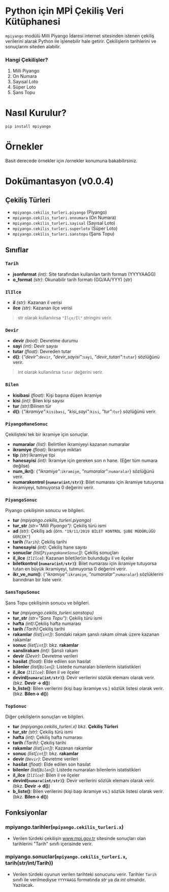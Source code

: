 
# Python için MPİ Çekiliş Veri Kütüphanesi
`mpiyango` modülü Milli Piyango İdaresi internet sitesinden istenen çekiliş verilerini alarak Python ile işlenebilir hale getirir. Çekilişlerin tarihlerini ve sonuçlarını siteden alabilir.

### Hangi Çekilişler?
1. Milli Piyango
2. On Numara
3. Sayısal Loto
4. Süper Loto
5. Şans Topu

# Nasıl Kurulur?
    pip install mpiyango

# Örnekler
Basit derecede örnekler için /ornekler konumuna bakabilirsiniz.

# Dokümantasyon (v0.0.4)
## Çekiliş Türleri

 - `mpiyango.cekilis_turleri.piyango` (Piyango)
 - `mpiyango.cekilis_turleri.onnumara` (On Numara)
 - `mpiyango.cekilis_turleri.sayisal` (Sayısal Loto)
 - `mpiyango.cekilis_turleri.superloto` (Süper Loto)
 - `mpiyango.cekilis_turleri.sanstopu` (Şans Topu)

## Sınıflar
### `Tarih`

 - **jsonformat** *(int)*: Site tarafından kullanılan tarih formatı (YYYYAAGG) 
 - **o_format** *(str)*: Okunabilir tarih formatı (GG/AA/YYY) (str)

 ### `IlIlce`
- **il** *(str)*: Kazanan il verisi 
- **ilce** *(str)*: Kazanan ilçe verisi
>str olarak kullanılırsa `"İlçe/İl"` stringini verir.

### `Devir`
- **devir** *(bool)*: Devretme durumu
- **sayi** *(int)*:  Devir sayısı
- **tutar** *(float)*: Devreden tutar
- **d()**: {*"devir"*:`devir`, *"devir_sayisi"*:`sayi`, *"devir_tutari"*:`tutar`} sözlüğünü verir.
>int olarak kullanılırsa `tutar` değerini verir.

### `Bilen`
- **kisibasi** *(float)*: Kişi başına düşen ikramiye
- **kisi** *(int)*:  Bilen kişi sayısı
- **tur** *(str)*:Bilinen tür
- **d()**: {*"ikramiye"*:`kisibasi`, *"kisi_sayi"*:`kisi`, *"tur"*:`tur`} sözlüğünü verir.

### `PiyangoHaneSonuc` 
Çekilişteki tek bir ikramiye için sonuçlar.
- **numaralar** *(list)*: Belirtilen ikramiyeyi kazanan numaralar
- **ikramiye** *(float)*:  İkramiye miktarı
- **tip** *(str)*:İkramiye tipi
- **hanesayisi** *(int)*: İkramiye için gereken son n hane. (Eğer tüm numara değilse)
- **num_ikr()**: {*"ikramiye"*:`ikramiye`, *"numaralar"*:`numaralar`} sözlüğünü verir.
- **numarakontrol (`numara(int/str)`)**: Bilet numarası için ikramiye tutuyorsa ikramiyeyi, tutmuyorsa 0 değerini verir.

### `PiyangoSonuc` 
Piyango çekilişinin sonucu ve bilgileri.
- **tur** *(mpiyango.cekilis_turleri.piyango)*
- **tur_str** *(str="Milli Piyango")*:  Çekiliş türü ismi
- **ad** *(str)*: Çekiliş adı (örn. `"19/11/2019 BİLET KONTROL ŞUBE MÜDÜRLÜĞÜ GERÇEK"`)
- **tarih** *(`Tarih`)*: Çekiliş tarihi
- **hanesayisi** *(int)*: Çekiliş hane sayısı
- **sonuclar** *(list[`PiyangoHaneSonuc`])*: Çekiliş sonuçları
 - **il_ilce** *(`IlIlce`)*: Kazanan bilet(ler)in bulunduğu il ve ilçeler
- **biletkontrol (`numara(int/str)`)**: Bilet numarası için ikramiye tutuyorsa tutan en büyük ikramiyeyi, tutmuyorsa 0 değerini verir.
- **ikr_ve_num()**: {*"ikramiye"*:`ikramiye`, *"numaralar"*:`numaralar`} sözlüklerini barındıran bir liste verir.

### `SansTopuSonuc` 
Şans Topu çekilişinin sonucu ve bilgileri.
- **tur** *(mpiyango.cekilis_turleri.sanstopu)*
- **tur_str** *(str="Şans Topu")*: Çekiliş türü ismi
- **hafta** *(int)*:Çekiliş hafta numarası
- **tarih** *(Tarih)*:Çekiliş tarihi
- **rakamlar** *(list[`int`])*: Sondaki rakam şanslı rakam olmak üzere kazanan rakamlar
- **sonuc** *(list[`int`])*: bkz. **rakamlar**
- **sanslirakam** *(int)*: Şanslı rakam
- **devir** *(Devir)*: Devretme verileri
 - **hasilat** *(float)*: Elde edilen son hasılat
  - **bilenler** *(list[`Bilen`])*: Listede numaraları bilenlerin istatistikleri
  - **il_ilce** *(`IlIlce`)*: Bilen il ve ilçeler
- **devird(`numara(int/str)`)**: Devir verilerini sözlük elemanı olarak verir. (bkz. **Devir -> d()**)
- **b_liste()**: Bilen verilerini (kişi başı ikramiye vs.) sözlük listesi olarak verir.  (bkz. **Bilen-> d()**)

### `TopSonuc` 
Diğer çekilişlerin sonuçları ve bilgileri.
- **tur** *(mpiyango.cekilis_turleri.x)*  bkz. **Çekiliş Türleri**
- **tur_str** *(str)*: Çekiliş türü ismi
- **hafta** *(int)*: Çekiliş hafta numarası
- **tarih** *(Tarih)*: Çekiliş tarihi
- **rakamlar** *(list[`int`])*: Kazanan rakamlar
- **sonuc** *(list[`int`])*: bkz. **rakamlar**
- **devir** *(`Devir`)*: Devretme verileri
 - **hasilat** *(float)*: Elde edilen son hasılat
  - **bilenler** *(list[`Bilen`])*: Listede numaraları bilenlerin istatistikleri
  - **il_ilce** *(`IlIlce`)*: Bilen il ve ilçeler
- **devird(`numara(int/str)`)**: Devir verilerini sözlük elemanı olarak verir. (bkz. **Devir -> d()**)
- **b_liste()**: Bilen verilerini (kişi başı ikramiye vs.) sözlük listesi olarak verir.  (bkz. **Bilen-> d()**)

## Fonksiyonlar

### mpiyango.tarihler(`mpiyango.cekilis_turleri.x`)

 - Verilen türdeki çekilişin www.mpi.gov.tr sitesinde sonuçları olan tarihlerini "Tarih" sınıfı içerisinde verir.
 
### mpiyango.sonuclar(`mpiyango.cekilis_turleri.x`, tarih(str/int/Tarih))

- Verilen türdeki oyunun verilen tarihteki sonucunu verir. Tarihler `Tarih` sınıfı ile verilmediyse `YYYYAAGG` formatında *str* ya da *int* olmalıdır.
Yazılacak.
